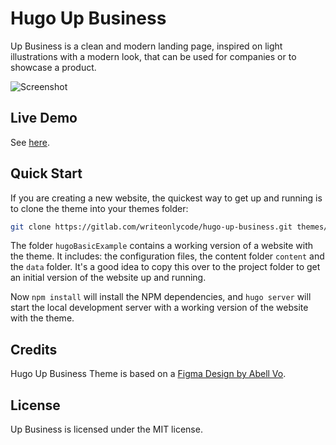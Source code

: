 # Hugo Up Business

Up Business is a clean and modern landing page, inspired on light illustrations
with a modern look, that can be used for companies or to showcase a product.

![Screenshot](https://github.com/writeonlyhugo/up-business-theme/-/raw/f4e11eb377d9f7f1d8305d278538f8af05d365e5/images/screenshot.png)

## Live Demo

See [here](https://writeonlyhugo.gitlab.io/up-business-theme/).

## Quick Start

If you are creating a new website, the quickest way to get up and running is to
clone the theme into your themes folder:

```bash
git clone https://gitlab.com/writeonlycode/hugo-up-business.git themes/up-business
```

The folder `hugoBasicExample` contains a working version of a website with the
theme. It includes: the configuration files, the content folder `content` and
the `data` folder. It's a good idea to copy this over to the project folder to
get an initial version of the website up and running.

Now `npm install` will install the NPM dependencies, and `hugo server` will
start the local development server with a working version of the website with
the theme.

## Credits

Hugo Up Business Theme is based on a [Figma Design by Abell
Vo](https://www.figma.com/community/file/1022163547182520272).

## License 

Up Business is licensed under the MIT license.

